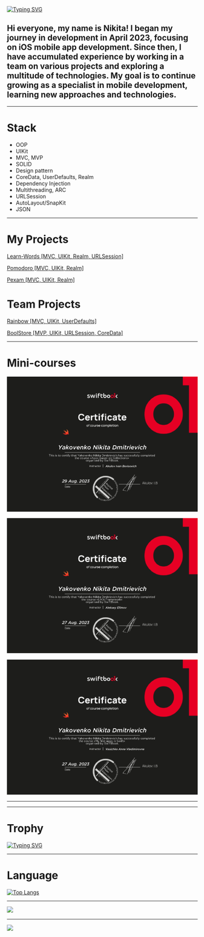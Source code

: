 [![Typing SVG](http://readme-typing-svg.herokuapp.com?font=Fira+Code&weight=500&size=30&pause=1000&color=F7A87D&center=true&random=false&width=435&lines=Hello%2C+I'm+Nikita)](https://git.io/typing-svg)

## Hi everyone, my name is Nikita! I began my journey in development in April 2023, focusing on iOS mobile app development. Since then, I have accumulated experience by working in a team on various projects and exploring a multitude of technologies. My goal is to continue growing as a specialist in mobile development, learning new approaches and technologies.
****
 
 # Stack
 -   OOP
 -   UIKit
 -   MVC, MVP
 -   SOLID
 -   Design pattern
 -   CoreData, UserDefaults, Realm
 -   Dependency Injection
 -   Multithreading, ARC
 -   URLSession
 -   AutoLayout/SnapKit
 -   JSON

****
# My Projects

[Learn-Words \[MVC, UIKit, Realm, URLSession\]](https://github.com/Nikita06122002/LearnWords-Nikita/)

[Pomodoro \[MVC, UIKit, Realm\]](https://github.com/Nikita06122002/Pomodoro)

[Pexam \[MVC, UIKit, Realm\]](https://github.com/Nikita06122002/Pexam)

# Team Projects

[Rainbow \[MVC, UIKit, UserDefaults\]](https://github.com/Nikita06122002/Rainbow)

[BoolStore \[MVP, UIKit, URLSession, CoreData\]](https://github.com/U-ggg/BookStore)

****
# Mini-courses

![Collection/TableView](https://github.com/Nikita06122002/Nikita06122002/blob/main/Table%3ACollectionView%20ENG_page-0001.jpg)

![UIKit](https://github.com/Nikita06122002/Nikita06122002/blob/main/UIKitEng_page-0001.jpg)

![SwiftBook](https://github.com/Nikita06122002/Nikita06122002/blob/main/Свифтбук1EN_page-0001.jpg)

****

****
# **Trophy**

[![Typing SVG](https://github-profile-trophy.vercel.app/?username=Nikita06122002)](https://github.com/ryo-ma/github-profile-tripgy)

****
# Language

[![Top Langs](https://github-readme-stats.vercel.app/api/top-langs/?username=Nikita06122002)](https://github.com/Nikita06122002/github-readme-stats)

****

![](https://github-profile-summary-cards.vercel.app/api/cards/profile-details?username=Nikita06122002&theme=solarized_dark)

****

![](https://github-profile-summary-cards.vercel.app/api/cards/stats?username=Nikita06122002&theme=solarized_dark)
